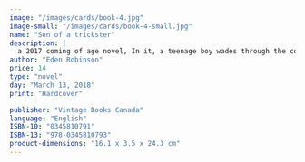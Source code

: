 ```yaml
---
image: "/images/cards/book-4.jpg"
image-small: "/images/cards/book-4-small.jpg"
name: "Son of a trickster"
description: |
  a 2017 coming of age novel, In it, a teenage boy wades through the complications of a broken family, social pressure, drugs, alcohol and poverty and discovers the Haisla trickster Wee'jit. The story is set in Kitimat, British Columbia.
author: "Eden Robinson"
price: 14
type: "novel"
day: "March 13, 2018"
print: "Hardcover"

publisher: "Vintage Books Canada"
language: "English"
ISBN-10: "0345810791"
ISBN-13: "978-0345810793"
product-dimensions: "16.1 x 3.5 x 24.3 cm"
---
```

